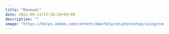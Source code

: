 ```yaml
---
title: "Renewal"
date: 2021-09-11T17:50:59+09:00
description: ""
image: "https://helpx.adobe.com/content/dam/help/en/photoshop/using/convert-color-image-black-white/jcr_content/main-pars/before_and_after/image-before/Landscape-Color.jpg"
---
```



